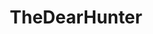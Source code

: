 ---
title: TheDearHunter
crosslinks:
- lewronggeneration
- woodworking
- tattoos
- PostHardcore
- AccidentalRenaissance
- indieheads
- metric_units
- Dreamtheater
- ModestMouse
- porcupinetree
- TheFence
---